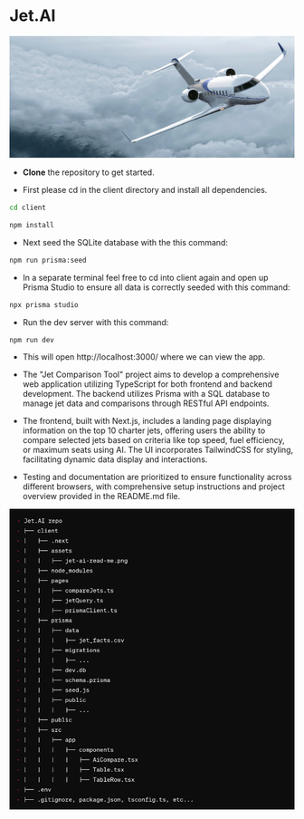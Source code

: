# Jet.AI

 <p align="center">
  <img width="1000" src="./client/assets/jet-ai-read-me-img.png">
</p>

- **Clone** the repository to get started.

- First please cd in the client directory and install all dependencies.

```bash
cd client
```

```bash
npm install
```

- Next seed the SQLite database with the this command:

```bash
npm run prisma:seed
```

- In a separate terminal feel free to cd into client again and open up Prisma Studio to ensure all data is correctly seeded with this command:

```bash
npx prisma studio
```

- Run the dev server with this command:

```bash
npm run dev
```

- This will open http://localhost:3000/ where we can view the app.

  
- The "Jet Comparison Tool" project aims to develop a comprehensive web application utilizing TypeScript for both frontend and backend development. The backend utilizes Prisma with a SQL database to manage jet data and comparisons through RESTful API endpoints. 

- The frontend, built with Next.js, includes a landing page displaying information on the top 10 charter jets, offering users the ability to compare selected jets based on criteria like top speed, fuel efficiency, or maximum seats using AI. The UI incorporates TailwindCSS for styling, facilitating dynamic data display and interactions. 

- Testing and documentation are prioritized to ensure functionality across different browsers, with comprehensive setup instructions and project overview provided in the README.md file.


 <p align="center">
  <img width="1000" src="./client/assets/fs-ss-2.png">
</p>


